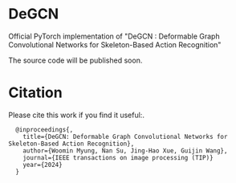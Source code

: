 # DeGCN
Official PyTorch implementation of "DeGCN : Deformable Graph Convolutional Networks for Skeleton-Based Action Recognition"

The source code will be published soon.

# Citation

Please cite this work if you find it useful:.

      @inproceedings{,
        title={DeGCN: Deformable Graph Convolutional Networks for Skeleton-Based Action Recognition},
        author={Woomin Myung, Nan Su, Jing-Hao Xue, Guijin Wang},
        journal={IEEE transactions on image processing (TIP)}
        year={2024}
      }
